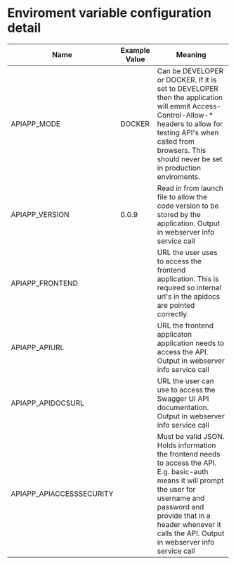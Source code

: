 # Enviroment variable configuration detail

 | Name | Example Value | Meaning |
 | ---- | ------------- | ------- |
 | APIAPP_MODE | DOCKER | Can be DEVELOPER or DOCKER. If it is set to DEVELOPER then the application will emmit Access-Control-Allow-* headers to allow for testing API's when called from browsers. This should never be set in production enviroments. |
 | APIAPP_VERSION | 0.0.9 | Read in from launch file to allow the code version to be stored by the application. Output in webserver info service call |
 | APIAPP_FRONTEND |  | URL the user uses to access the frontend application. This is required so internal url's in the apidocs are pointed correctly. |
 | APIAPP_APIURL |  | URL the frontend applicaton application needs to access the API. Output in webserver info service call |
 | APIAPP_APIDOCSURL |  | URL the user can use to access the Swagger UI API documentation. Output in webserver info service call |
 | APIAPP_APIACCESSSECURITY |  | Must be valid JSON. Holds information the frontend needs to access the API. E.g. basic-auth means it will prompt the user for username and password and provide that in a header whenever it calls the API. Output in webserver info service call |
 
 
